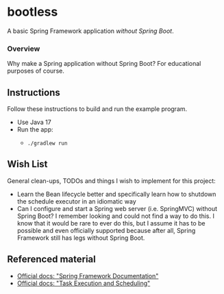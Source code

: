 # bootless

A basic Spring Framework application *without Spring Boot*.


### Overview

Why make a Spring application without Spring Boot? For educational purposes of course.


## Instructions

Follow these instructions to build and run the example program.

* Use Java 17
* Run the app:
    * ```shell
      ./gradlew run
      ```


## Wish List

General clean-ups, TODOs and things I wish to implement for this project:

* Learn the Bean lifecycle better and specifically learn how to shutdown the schedule executor in an idiomatic way
* Can I configure and start a Spring web server (i.e. SpringMVC) without Spring Boot? I remember looking and could not
  find a way to do this. I know that it would be rare to ever do this, but I assume it has to be possible and even
  officially supported because after all, Spring Framework still has legs without Spring Boot.


## Referenced material

* [Official docs: "Spring Framework Documentation"](https://docs.spring.io/spring-framework/docs/current/reference/html/)
* [Official docs: "Task Execution and Scheduling"](https://docs.spring.io/spring-framework/docs/current/reference/html/integration.html#scheduling)

